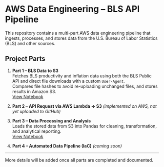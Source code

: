 # AWS Data Engineering – BLS API Pipeline
This repository contains a multi-part AWS data engineering pipeline that ingests, processes, and stores data from the U.S. Bureau of Labor Statistics (BLS) and other sources.

## Project Parts
1. **Part 1 – BLS Data to S3**  
   Fetches BLS productivity and inflation data using both the BLS Public API and direct file downloads with a custom `User-Agent`.  
   Compares file hashes to avoid re-uploading unchanged files, and stores results in Amazon S3.  
   [View Notebook](s3-pipeline-bls-api-part1.ipynb)

2. **Part 2 – API Request via AWS Lambda → S3** *(implemented on AWS, not yet uploaded to GitHub)*

3. **Part 3 – Data Processing and Analysis**  
   Loads the stored data from S3 into Pandas for cleaning, transformation, and analytical reporting.  
   [View Notebook](aws-data-pipeline-warehouse-part3.ipynb)

4. **Part 4 – Automated Data Pipeline (IaC)** *(coming soon)*

---
More details will be added once all parts are completed and documented.
